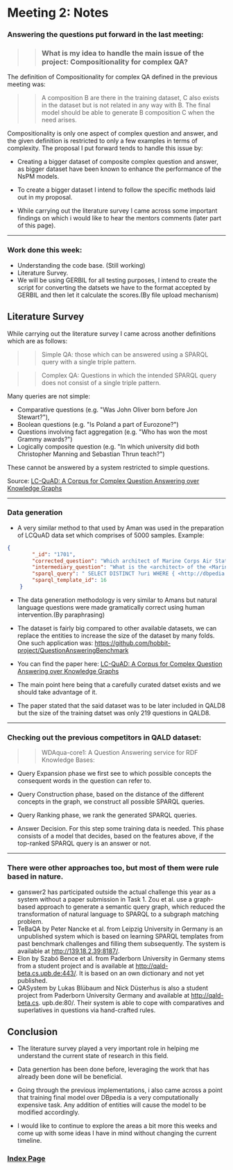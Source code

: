 # Meeting 2: Notes

### Answering the questions put forward in the last meeting: 

>> ### What is my idea to handle the main issue of the project: Compositionality for complex QA?  

The definition of Compositionality for  complex QA defined in the previous meeting was:

>> A composition B are there in the training dataset, C also exists in the dataset but is not related in any way with B. The final model should be able to generate B composition C when the need arises.

Compositionality is only one aspect of complex question and answer, and the given definition is restricted to only a few examples in terms of complexity. The proposal I  put forward tends to handle this issue by:

- Creating a bigger dataset of composite complex question and answer, as bigger dataset have been known to enhance the performance of the NsPM models.

- To create a bigger dataset I intend to follow the specific methods laid out in my proposal.

- While carrying out the literature survey I came across some important findings on which i would like to hear the mentors comments (later part of this page).  

-----

### Work done this week:

- Understanding the code base. (Still working)
- Literature Survey.
- We will be using GERBIL for all testing purposes, I intend to create the script for converting the datsets we have to the format accepted by GERBIL and then let it calculate the scores.(By file upload mechanism)

## Literature Survey

While carrying out the literature survey I came across another definitions which are as follows:

>> Simple QA: those which can be answered using a SPARQL query with a single triple pattern.

>> Complex QA: Questions in which the intended SPARQL query does not consist of a single triple pattern.

Many queries are not simple: 
- Comparative
questions (e.g. "Was John Oliver born before Jon Stewart?"),  
- Boolean questions (e.g.
"Is Poland a part of Eurozone?")
- Questions involving fact aggregation (e.g. "Who
has won the most Grammy awards?")
- Logically composite question (e.g. "In
which university did both Christopher Manning and Sebastian Thrun teach?") 

These cannot be answered by a system restricted to simple questions.

Source: [LC-QuAD: A Corpus for Complex Question Answering over Knowledge Graphs](http://lc-quad.sda.tech/)

-----

### Data generation

- A very similar method to that used by Aman was used in the preparation of LCQuAD data set which comprises of 5000 samples. Example:

```json
{
        "_id": "1701", 
        "corrected_question": "Which architect of Marine Corps Air Station Kaneohe Bay was also tenant of New Sanno hotel /'", 
        "intermediary_question": "What is the <architect> of the <Marine Corps Air Station Kaneohe Bay> and <tenant> of the <New Sanno Hotel>", 
        "sparql_query": " SELECT DISTINCT ?uri WHERE { <http://dbpedia.org/resource/Marine_Corps_Air_Station_Kaneohe_Bay> <http://dbpedia.org/property/architect> ?uri. <http://dbpedia.org/resource/New_Sanno_Hotel> <http://dbpedia.org/ontology/tenant> ?uri} ", 
        "sparql_template_id": 16
    }
```

- The data generation methodology is very similar to Amans but natural language questions were made gramatically correct using human intervention.(By paraphrasing)

- The dataset is fairly big compared to other available datasets, we can replace the entities to increase the size of the dataset by many folds. One such application was: https://github.com/hobbit-project/QuestionAnsweringBenchmark

- You can find the paper here: [LC-QuAD: A Corpus for Complex Question Answering over Knowledge Graphs](http://lc-quad.sda.tech/)

- The main point here being that a carefully curated datset exists and we should take advantage of it.  

- The paper stated that the said dataset was to be later included in QALD8  but the size of the training datset was only 219 questions in QALD8.

---

### Checking out the previous competitors in QALD dataset:

>> WDAqua-core1: A Question Answering service for RDF
Knowledge Bases:

- Query Expansion phase we first see to which possible concepts the consequent words in the question can refer to. 

- Query Construction phase, based on the distance of the different concepts in the graph, we construct all possible SPARQL queries. 

- Query Ranking phase, we rank the generated SPARQL
queries.

- Answer Decision. For this step some training data is needed. This phase consists of a model that decides, based on the features above, if the top-ranked SPARQL query is an answer or not.

---

### There were other approaches too, but most of them were rule based in nature.

- ganswer2 has participated outside the actual challenge this year as a
system without a paper submission in Task 1. Zou et al. use a graph-based
approach to generate a semantic query graph, which reduced the transformation
of natural language to SPARQL to a subgraph matching problem.
- TeBaQA by Peter Nancke et al. from Leipzig University in Germany is an
unpublished system which is based on learning SPARQL templates from past
benchmark challenges and filling them subsequently. The system is available at
http://139.18.2.39:8187/.
- Elon by Szabó Bence et al. from Paderborn University in Germany stems
from a student project and is available at http://qald-beta.cs.upb.de:443/.
It is based on an own dictionary and not yet published.
- QASystem by Lukas Blübaum and Nick Düsterhus is also a student project
from Paderborn University Germany and available at http://qald-beta.cs.
upb.de:80/. Their system is able to cope with comparatives and superlatives in
questions via hand-crafted rules.

## Conclusion

- The literature survey played a very important role in helping me understand the current state of research in this field.

- Data genertion has been done before, leveraging the work that has already been done will be beneficial.

- Going through the previous implementations, i also came across a point that training final model over DBpedia is a very computationally expensive task. Any addition of entities will cause the model to be modified accordingly.

- I would like to continue to explore the areas a bit more this weeks and come up with some ideas I have in mind without changing the current timeline.


### [Index Page](https://anandpanchbhai.com/A-Neural-QA-Model-for-DBpedia/)









